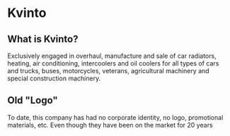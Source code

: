 
<h1>Kvinto</h1>
<h2>What is Kvinto?</h2>
Exclusively engaged in overhaul, manufacture and sale of car radiators, heating, air conditioning, intercoolers and oil coolers for all types of cars and trucks, buses, motorcycles, veterans, agricultural machinery and special construction machinery.

<h2>Old "Logo"</h2>
To date, this company has had no corporate identity, no logo, promotional materials, etc.
Even though they have been on the market for 20 years


